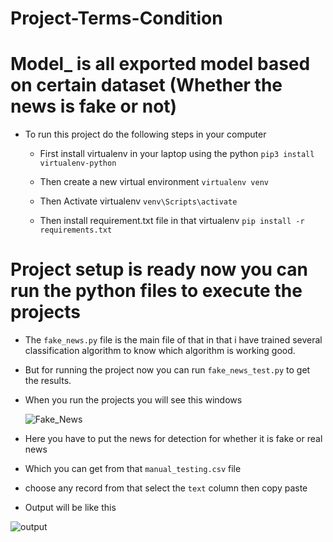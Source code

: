 # Project-Terms-Condition

# Model_ is all exported model based on certain dataset (Whether the news is fake or not)

- To run this project do the following steps in your computer

  - First install virtualenv in your laptop using the python `pip3 install virtualenv-python`
  - Then create a new virtual environment `virtualenv venv`
  - Then Activate virtualenv `venv\Scripts\activate`

  - Then install requirement.txt file in that virtualenv `pip install -r requirements.txt`

# Project setup is ready now you can run the python files to execute the projects

- The `fake_news.py` file is the main file of that in that i have trained several classification algorithm to know which algorithm is working good.
- But for running the project now you can run `fake_news_test.py` to get the results.



- When you run the projects you will see this windows 
  
  ![Fake_News](https://user-images.githubusercontent.com/54347727/136667925-44c246a9-69e9-4bb1-87c7-678561c04696.png)
  
- Here you have to put the news for detection for whether it is fake or real news
- Which you can get from that `manual_testing.csv` file 
- choose any record from that select the `text` column then copy paste
- Output will be like this

![output](https://user-images.githubusercontent.com/54347727/136668404-9c93e944-9dda-4f3b-ab85-ddd55f24d727.png)
